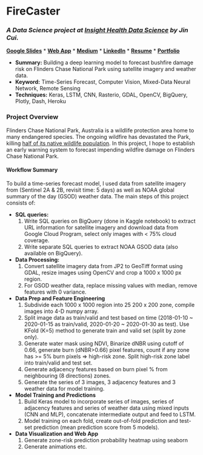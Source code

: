 # FireCaster
### *A Data Science project at [Insight Health Data Science](https://www.insighthealthdata.com/) by Jin Cui.*

[**Google Slides**](https://docs.google.com/presentation/d/1EzvNZ0XEXELiSLZaI3wUA8zZ6JZ0jSBYzC3BHe-3ezM/edit?usp=sharing) * [**Web App**](https://docs.google.com/presentation/d/1EzvNZ0XEXELiSLZaI3wUA8zZ6JZ0jSBYzC3BHe-3ezM/edit?usp=sharing) * [**Medium**](https://medium.com/@jincui_32383/firecaster-93465e719d55) *
[**LinkedIn**](https://www.linkedin.com/in/cjinny/) * 
[**Resume**](https://drive.google.com/file/d/1XEDraiFqlYJaJL5R9kI55w_6Kfg9Nxtd/view?usp=sharing) *
[**Portfolio**](https://github.com/CJinny/portfolio)

- **Summary:** Building a deep learning model to forecast bushfire damage risk on Flinders Chase National Park using satellite imagery and weather data.
- **Keyword:** Time-Series Forecast, Computer Vision, Mixed-Data Neural Network, Remote Sensing
- **Techniques:** Keras, LSTM, CNN, Rasterio, GDAL, OpenCV, BigQuery, Plotly, Dash, Heroku

### Project Overview

Flinders Chase National Park, Australia is a wildlife protection area home to many endangered species. The ongoing wildfire has devastated the Park, killing [half of its native wildlife population](https://www.cbsnews.com/news/australia-fires-nasa-satellite-images-show-wildfires-destroy-kangaroo-island/). In this project, I hope to establish an early warning system to forecast impending wildfire damage on Flinders Chase National Park.

#### Workflow Summary

To build a time-series forecast model, I used data from satellite imagery from (Sentinel 2A & 2B, revisit time: 5 days) as well as NOAA global summary of the day (GSOD) weather data. The main steps of this project consists of:

- **SQL queries:** 
  1. Write SQL queries on BigQuery (done in Kaggle notebook) to extract URL information for satellite imagery and download data from Google Cloud Program, select only images with < 75% cloud coverage. 
  2. Write separate SQL queries to extract NOAA GSOD data (also available on BigQuery).
- **Data Processing:** 
  1. Convert satellite imagery data from JP2 to GeoTiff format using GDAL, resize images using OpenCV and crop a 1000 x 1000 px region.
  2. For GSOD weather data, replace missing values with median, remove features with 0 variance.
- **Data Prep and Feature Engineering**
  1. Subdivide each 1000 x 1000 region into 25 200 x 200 zone, compile images into 4-D numpy array.
  2. Split image data as train/valid and test based on time (2018-01-10 ~ 2020-01-15 as train/valid, 2020-01-20 ~ 2020-01-30 as test). Use KFold (K=5) method to generate train and valid set (split by zone only). 
  3. Generate water mask using NDVI, Binarize dNBR using cutoff of 0.66, generate burn (dNBR>0.66) pixel features, count if any zone has >= 5% burn pixels => high-risk zone. Split high-risk zone label into train/valid and test set.
  4. Generate adjacency features based on burn pixel % from neighbouring (8 directions) zones.
  4. Generate the series of 3 images, 3 adjacency features and 3 weather data for model training.
- **Model Training and Predictions**
  1. Build Keras model to incorporate series of images, series of adjacency features and series of weather data using mixed inputs (CNN and MLP), concatenate intermediate output and feed to LSTM.
  2. Model training on each fold, create out-of-fold prediction and test-set prediction (mean prediction score from 5 models).
- **Data Visualization and Web App**
  1. Generate zone-risk prediction probability heatmap using seaborn
  2. Generate animations etc. 
  
 
